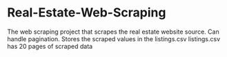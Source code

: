 # Real-Estate-Web-Scraping
The web scraping project that scrapes the real estate website source. Can handle pagination.
Stores the scraped values in the listings.csv
listings.csv has 20 pages of scraped data
